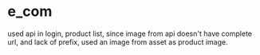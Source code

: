 # e_com

used api in login, product list,
since image from api doesn't have complete url, and lack of prefix, used an image from asset as product image.

